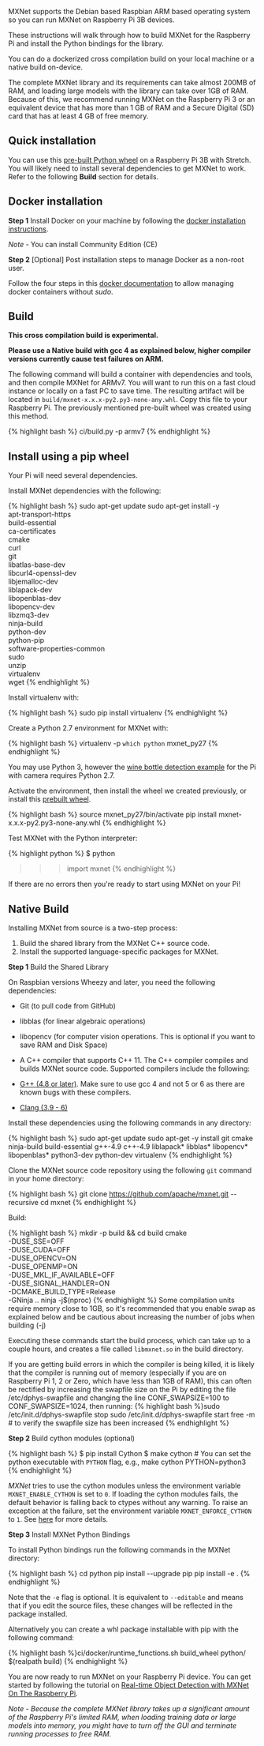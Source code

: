 
MXNet supports the Debian based Raspbian ARM based operating system so you can run MXNet on
Raspberry Pi 3B
devices.

These instructions will walk through how to build MXNet for the Raspberry Pi and install the
Python bindings
for the library.

You can do a dockerized cross compilation build on your local machine or a native build
on-device.

The complete MXNet library and its requirements can take almost 200MB of RAM, and loading
large models with
the library can take over 1GB of RAM. Because of this, we recommend running MXNet on the
Raspberry Pi 3 or
an equivalent device that has more than 1 GB of RAM and a Secure Digital (SD) card that has
at least 4 GB of
free memory.

## Quick installation
You can use this [pre-built Python
wheel](https://mxnet-public.s3.amazonaws.com/install/raspbian/mxnet-1.5.0-py2.py3-none-any.whl)
on a
Raspberry Pi 3B with Stretch. You will likely need to install several dependencies to get
MXNet to work.
Refer to the following **Build** section for details.

## Docker installation
**Step 1** Install Docker on your machine by following the [docker installation
instructions](https://docs.docker.com/engine/installation/linux/ubuntu/#install-using-the-repository).

*Note* - You can install Community Edition (CE)

**Step 2** [Optional] Post installation steps to manage Docker as a non-root user.

Follow the four steps in this [docker
documentation](https://docs.docker.com/engine/installation/linux/linux-postinstall/#manage-docker-as-a-non-root-user)
to allow managing docker containers without *sudo*.

## Build

**This cross compilation build is experimental.**

**Please use a Native build with gcc 4 as explained below, higher compiler versions
currently cause test
failures on ARM.**

The following command will build a container with dependencies and tools,
and then compile MXNet for ARMv7.
You will want to run this on a fast cloud instance or locally on a fast PC to save time.
The resulting artifact will be located in `build/mxnet-x.x.x-py2.py3-none-any.whl`.
Copy this file to your Raspberry Pi.
The previously mentioned pre-built wheel was created using this method.

{% highlight bash %}
ci/build.py -p armv7
            {% endhighlight %}

## Install using a pip wheel

Your Pi will need several dependencies.

Install MXNet dependencies with the following:

{% highlight bash %}
sudo apt-get update
sudo apt-get install -y \
apt-transport-https \
build-essential \
ca-certificates \
cmake \
curl \
git \
libatlas-base-dev \
libcurl4-openssl-dev \
libjemalloc-dev \
liblapack-dev \
libopenblas-dev \
libopencv-dev \
libzmq3-dev \
ninja-build \
python-dev \
python-pip \
software-properties-common \
sudo \
unzip \
virtualenv \
wget
{% endhighlight %}

Install virtualenv with:

{% highlight bash %}
sudo pip install virtualenv
{% endhighlight %}

Create a Python 2.7 environment for MXNet with:

{% highlight bash %}
virtualenv -p `which python` mxnet_py27
{% endhighlight %}

You may use Python 3, however the [wine bottle detection
example](https://mxnet.apache.org/api/python/docs/tutorials/deploy/inference/wine_detector.html)
for the
Pi with camera requires Python 2.7.

Activate the environment, then install the wheel we created previously, or install this
[prebuilt
wheel](https://mxnet-public.s3.amazonaws.com/install/raspbian/mxnet-1.5.0-py2.py3-none-any.whl).

{% highlight bash %}
source mxnet_py27/bin/activate
pip install mxnet-x.x.x-py2.py3-none-any.whl
{% endhighlight %}

Test MXNet with the Python interpreter:

{% highlight python %}
$ python

>>> import mxnet
{% endhighlight %}

If there are no errors then you're ready to start using MXNet on your Pi!

## Native Build

Installing MXNet from source is a two-step process:

1. Build the shared library from the MXNet C++ source code.
2. Install the supported language-specific packages for MXNet.

**Step 1** Build the Shared Library

On Raspbian versions Wheezy and later, you need the following dependencies:

- Git (to pull code from GitHub)

- libblas (for linear algebraic operations)

- libopencv (for computer vision operations. This is optional if you want to save RAM and
Disk Space)

- A C++ compiler that supports C++ 11. The C++ compiler compiles and builds MXNet source
code. Supported
compilers include the following:

- [G++ (4.8 or later)](https://gcc.gnu.org/gcc-4.8/). Make sure to use gcc 4 and not 5 or 6
as there are
known bugs with these compilers.
- [Clang (3.9 - 6)](https://clang.llvm.org/)

Install these dependencies using the following commands in any directory:

{% highlight bash %}
sudo apt-get update
sudo apt-get -y install git cmake ninja-build build-essential g++-4.9 c++-4.9 liblapack*
libblas* libopencv*
libopenblas* python3-dev python-dev virtualenv
{% endhighlight %}

Clone the MXNet source code repository using the following `git` command in your home
directory:

{% highlight bash %}
git clone https://github.com/apache/mxnet.git --recursive
cd mxnet
{% endhighlight %}

Build:

{% highlight bash %}
mkdir -p build && cd build
cmake \
-DUSE_SSE=OFF \
-DUSE_CUDA=OFF \
-DUSE_OPENCV=ON \
-DUSE_OPENMP=ON \
-DUSE_MKL_IF_AVAILABLE=OFF \
-DUSE_SIGNAL_HANDLER=ON \
-DCMAKE_BUILD_TYPE=Release \
-GNinja ..
ninja -j$(nproc)
{% endhighlight %}
Some compilation units require memory close to 1GB, so it's recommended that you enable swap
as
explained below and be cautious about increasing the number of jobs when building (-j)

Executing these commands start the build process, which can take up to a couple hours, and
creates a file
called `libmxnet.so` in the build directory.

If you are getting build errors in which the compiler is being killed, it is likely that the
compiler is running out of memory (especially if you are on Raspberry Pi 1, 2 or Zero, which
have
less than 1GB of RAM), this can often be rectified by increasing the swapfile size on the Pi
by
editing the file /etc/dphys-swapfile and changing the line CONF_SWAPSIZE=100 to
CONF_SWAPSIZE=1024,
then running:
{% highlight bash %}sudo /etc/init.d/dphys-swapfile stop
sudo /etc/init.d/dphys-swapfile start
free -m # to verify the swapfile size has been increased
{% endhighlight %}

**Step 2** Build cython modules (optional)

{% highlight bash %}
$ pip install Cython
$ make cython # You can set the python executable with `PYTHON` flag, e.g., make cython
PYTHON=python3
{% endhighlight %}

*MXNet* tries to use the cython modules unless the environment variable
`MXNET_ENABLE_CYTHON` is set to `0`.
If loading the cython modules fails, the default behavior is falling back to ctypes without
any warning. To
raise an exception at the failure, set the environment variable `MXNET_ENFORCE_CYTHON` to
`1`. See
[here](https://mxnet.apache.org/api/faq/env_var) for more details.


**Step 3** Install MXNet Python Bindings

To install Python bindings run the following commands in the MXNet directory:

{% highlight bash %}
cd python
pip install --upgrade pip
pip install -e .
{% endhighlight %}

Note that the `-e` flag is optional. It is equivalent to `--editable` and means that if you
edit the source
files, these changes will be reflected in the package installed.

Alternatively you can create a whl package installable with pip with the following command:

{% highlight bash %}ci/docker/runtime_functions.sh build_wheel python/ $(realpath build)
{% endhighlight %}


You are now ready to run MXNet on your Raspberry Pi device. You can get started by following
the tutorial on
[Real-time Object Detection with MXNet On The Raspberry
Pi](https://mxnet.io/api/python/docs/tutorials/deploy/inference/wine_detector.html).

*Note - Because the complete MXNet library takes up a significant amount of the Raspberry
Pi's limited RAM,
when loading training data or large models into memory, you might have to turn off the GUI
and terminate
running processes to free RAM.*
